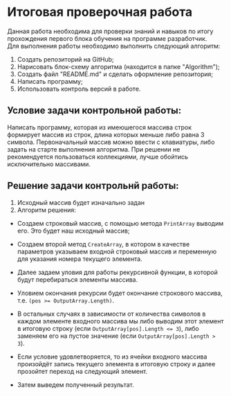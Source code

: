 # Итоговая проверочная работа

Данная работа необходима для проверки знаний и навыков по итогу прохождения первого блока обучения на программе разработчик.  
Для выполнения работы необходимо выполнить следующий алгоритм:

1. Создать репозиторий на GitHub;
2. Нарисовать блок-схему алгоритма (находится в папке "Algorithm");
3. Создать файл "README.md" и сделать оформление репозитория;
4. Написать программу;
5. Использовать контроль версий в работе.

## Условие задачи контрольной работы:
Написать программу, которая из имеюшегося массива строк формирует массив из строк, длина которых меньше либо равна 3 символа. Первоначальный массив можно ввести с клавиатуры, либо задать на старте выполнения алгоритма. При решении не рекомендуется пользоваться коллекциями, лучше обойтись исключительно массивами.

 ## Решение задачи контрольнй работы:
1. Исходный массив будет изначально задан   
2. Алгоритм решения:  

* Создаем строковый массив, с помощью метода `PrintArray` выводим его. Это будет наш исходный массив;

* Создаем второй метод `CreateArray`, в котором в качестве параметров указываем входной строковый массив и переменную для указания номера текущего элемента.    

* Далее задаем уловия для работы рекурсивной функции, в которой будут перебираться элементы массива.    

* Уловием окончания рекурсии будет окончание строкового массива, т.е. `(pos >= OutputArray.Length)`.
* В остальных случаях в зависимости от количества символов в каждом элементе входного массива мы либо выводим этот элемент в итоговую строку (если `OutputArray[pos].Length <= 3`), либо заменяем его на пустое значение (если `OutputArray[pos].Length > 3`).
* Если условие удовлетворяется, то из ячейки входного массива произойдёт запись текущего элемента в итоговую строку и далее прозойтет переход на следующий элемент.
* Затем выведем полученный результат.